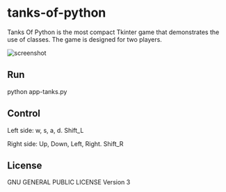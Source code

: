 # tanks-of-python

Tanks Of Python is the most compact Tkinter game that demonstrates the use of classes. The game is designed for two players.

![screenshot](https://github.com/skosachiov/tanks-of-pyhton/raw/main/screenshots.png)

## Run

python app-tanks.py

## Control

Left side:
w, s, a, d. Shift_L

Right side:
Up, Down, Left, Right. Shift_R

## License

GNU GENERAL PUBLIC LICENSE Version 3